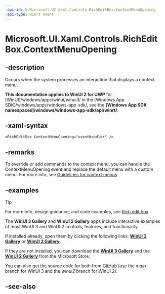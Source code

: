 ```yaml
---
-api-id: E:Microsoft.UI.Xaml.Controls.RichEditBox.ContextMenuOpening
-api-type: winrt event
---
```


<!-- Event syntax
public event Windows.UI.Xaml.Controls.ContextMenuOpeningEventHandler ContextMenuOpening
-->

# Microsoft.UI.Xaml.Controls.RichEditBox.ContextMenuOpening

## -description
Occurs when the system processes an interaction that displays a context menu.

**This documentation applies to WinUI 2 for UWP** for [WinUI]/windows/apps/winui/winui3/ in the [Windows App SDK]/windows/apps/windows-app-sdk/, see the **[Windows App SDK namespaces]/windows/windows-app-sdk/api/winrt/**.

## -xaml-syntax
```xaml
<RichEditBox ContextMenuOpening="eventhandler" />
```

## -remarks

To override or add commands to the context menu, you can handle the ContextMenuOpening event and replace the default menu with a custom menu. For more info, see [Guidelines for context menus](/windows/apps/design/controls/menus)

## -examples

> [!TIP]
> For more info, design guidance, and code examples, see [Rich edit box](/windows/apps/design/controls/rich-edit-box).
>
> The **WinUI 3 Gallery** and **WinUI 2 Gallery** apps include interactive examples of most WinUI 3 and WinUI 2 controls, features, and functionality.
>
> If installed already, open them by clicking the following links: [**WinUI 3 Gallery**](winui3gallery:/item/RichEditBox) or [**WinUI 2 Gallery**](winui2gallery:/item/RichEditBox).
>
> If they are not installed, you can download the [**WinUI 3 Gallery**](https://www.microsoft.com/store/productId/9P3JFPWWDZRC) and the [**WinUI 2 Gallery**](https://www.microsoft.com/store/productId/9MSVH128X2ZT) from the Microsoft Store.
>
> You can also get the source code for both from [GitHub](https://github.com/Microsoft/WinUI-Gallery) (use the *main* branch for WinUI 3 and the *winui2* branch for WinUI 2).

## -see-also
